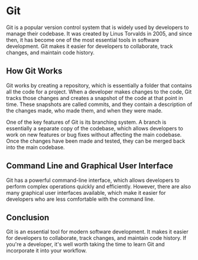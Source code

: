 # Git
Git is a popular version control system that is widely used by developers to manage their codebase. It was created by Linus Torvalds in 2005, and since then, it has become one of the most essential tools in software development. Git makes it easier for developers to collaborate, track changes, and maintain code history.

## How Git Works
Git works by creating a repository, which is essentially a folder that contains all the code for a project. When a developer makes changes to the code, Git tracks those changes and creates a snapshot of the code at that point in time. These snapshots are called commits, and they contain a description of the changes made, who made them, and when they were made.

One of the key features of Git is its branching system. A branch is essentially a separate copy of the codebase, which allows developers to work on new features or bug fixes without affecting the main codebase. Once the changes have been made and tested, they can be merged back into the main codebase.

## Command Line and Graphical User Interface
Git has a powerful command-line interface, which allows developers to perform complex operations quickly and efficiently. However, there are also many graphical user interfaces available, which make it easier for developers who are less comfortable with the command line.

## Conclusion

Git is an essential tool for modern software development. It makes it easier for developers to collaborate, track changes, and maintain code history. If you're a developer, it's well worth taking the time to learn Git and incorporate it into your workflow.
